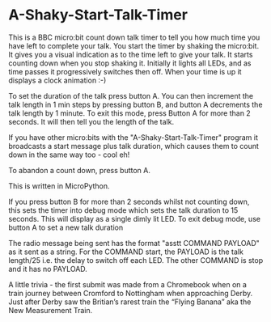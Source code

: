 # A-Shaky-Start-Talk-Timer

This is a BBC micro:bit count down talk timer to tell you how much time you have left to complete your talk. You start the timer by shaking the micro:bit. It gives you a visual indication as to the time left to give your talk. It starts counting down when you stop shaking it. Initially it lights all LEDs, and as time passes it progressively switches then off. When your time is up it displays a clock animation :-)  

To set the duration of the talk press button A.  You can then increment the talk length in 1 min steps by pressing button B, and button A decrements the talk length by 1 minute. To exit this mode, press Button A for more than 2 seconds. It will then tell you the length of the talk.

If you have other micro:bits with the "A-Shaky-Start-Talk-Timer" program it broadcasts a start message plus talk duration, which causes them to count down in the same way too - cool eh!

To abandon a count down, press button A.

This is written in MicroPython.

If you press button B for more than 2 seconds whilst not counting down, this sets the timer into debug mode which sets the talk duration to 15 seconds. This will display as a single dimly lit LED. To exit debug mode, use button A to set a new talk duration

The radio message being sent has the format "asstt COMMAND PAYLOAD" as it sent as a string. For the COMMAND start, the PAYLOAD is the talk length/25 i.e. the delay to switch off each LED. The other COMMAND is stop and it has no PAYLOAD.

A little trivia - the first submit was made from a Chromebook when on a train journey between Cromford to Nottingham when approaching Derby. Just after Derby saw the Britian’s rarest train the “Flying Banana” aka the New Measurement Train.




